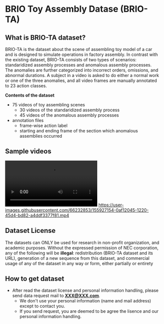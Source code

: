 # BRIO Toy Assembly Datase (BRIO-TA)
## What is BRIO-TA dataset?  
BRIO-TA is the dataset about the scene of assembling toy model of a car and is designed to simulate operations in factory assembly. 
In contrast with the existing dataset, BRIO-TA consists of two types of scenarios: standaridized assembly processes and anomalous assembly processes.
The anomalies are further categorized into incorrect orders, omissions, and abnormal durations. A subject in a video is asked to do either a normal work or one of the three anomalies, and all video frames are manually annotated to 23 action classes.

**Contents of the dataset**  
- 75 videos of toy assembling scenes
  - 30 videos of the standaridized assembly process
  - 45 videos of the anomalous assembly processes  
- annotation files
  - frame-wise action label
  - starting and ending frame of the section which anomalous assemblies occurred


## Sample videos
![sample](https://user-images.githubusercontent.com/66232853/155927175-dfca66f4-9467-462f-a82b-38a82a50a6b7.mp4)
https://user-images.githubusercontent.com/66232853/155927154-0af12045-1220-45d4-bd82-a4ddf3377f81.mp4





## Dataset License  
The datasets can ONLY be used for research in non-profit organization, and academic purposes.
Without the expressed permission of NEC corporation, any of the following will be **illegal**: redistribution (BRIO-TA dataset and its URL), generation of a new sequence from this dataset, and commercial usage of any of the dataset in any way or form, either partially or entirety


## How to get dataset
- After read the dataset license and personal information handling, please send data request mail to **XXX@XXX.com**.  
  - We don't use your personal information (name and mail address) except to contact you.  
  - If you send request, you are deemed to be agree the lisence and our personal information handling.   




